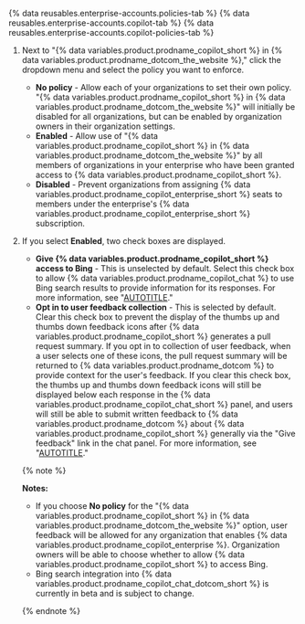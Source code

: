 {% data reusables.enterprise-accounts.policies-tab %}
{% data reusables.enterprise-accounts.copilot-tab %}
{% data reusables.enterprise-accounts.copilot-policies-tab %}
1. Next to "{% data variables.product.prodname_copilot_short %} in {% data variables.product.prodname_dotcom_the_website %}," click the dropdown menu and select the policy you want to enforce.

   - **No policy** - Allow each of your organizations to set their own policy. "{% data variables.product.prodname_copilot_short %} in {% data variables.product.prodname_dotcom_the_website %}" will initially be disabled for all organizations, but can be enabled by organization owners in their organization settings.
   - **Enabled** - Allow use of "{% data variables.product.prodname_copilot_short %} in {% data variables.product.prodname_dotcom_the_website %}" by all members of organizations in your enterprise who have been granted access to {% data variables.product.prodname_copilot_short %}.
   - **Disabled** - Prevent organizations from assigning {% data variables.product.prodname_copilot_enterprise_short %} seats to members under the enterprise's {% data variables.product.prodname_copilot_enterprise_short %} subscription.

1. If you select **Enabled**, two check boxes are displayed.

   - **Give {% data variables.product.prodname_copilot_short %} access to Bing** - This is unselected by default. Select this check box to allow {% data variables.product.prodname_copilot_chat %} to use Bing search results to provide information for its responses. For more information, see "[AUTOTITLE](/copilot/github-copilot-enterprise/copilot-chat-in-github/using-github-copilot-chat-in-githubcom#asking-a-general-question-about-software-development)."
   - **Opt in to user feedback collection** - This is selected by default. Clear this check box to prevent the display of the thumbs up and thumbs down feedback icons after {% data variables.product.prodname_copilot_short %} generates a pull request summary. If you opt in to collection of user feedback, when a user selects one of these icons, the pull request summary will be returned to {% data variables.product.prodname_dotcom %} to provide context for the user's feedback. If you clear this check box, the thumbs up and thumbs down feedback icons will still be displayed below each response in the {% data variables.product.prodname_copilot_chat_short %} panel, and users will still be able to submit written feedback to {% data variables.product.prodname_dotcom %} about {% data variables.product.prodname_copilot_short %} generally via the "Give feedback" link in the chat panel. For more information, see "[AUTOTITLE](/copilot/github-copilot-enterprise/copilot-chat-in-github/using-github-copilot-chat-in-githubcom#sharing-feedback-about-github-copilot-chat-in-githubcom)."

   {% note %}

   **Notes:**
   - If you choose **No policy** for the "{% data variables.product.prodname_copilot_short %} in {% data variables.product.prodname_dotcom_the_website %}" option, user feedback will be allowed for any organization that enables {% data variables.product.prodname_copilot_enterprise %}. Organization owners will be able to choose whether to allow {% data variables.product.prodname_copilot_short %} to access Bing.
   - Bing search integration into {% data variables.product.prodname_copilot_chat_dotcom_short %} is currently in beta and is subject to change.

   {% endnote %}
